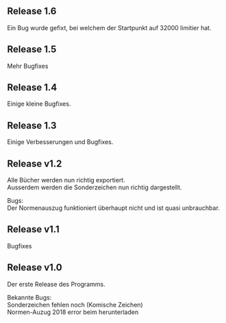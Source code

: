 ## Release 1.6
Ein Bug wurde gefixt, bei welchem der Startpunkt auf 32000 limitier hat.

## Release 1.5
Mehr Bugfixes

## Release 1.4
Einige kleine Bugfixes.

## Release 1.3
Einige Verbesserungen und Bugfixes.

## Release v1.2
Alle Bücher werden nun richtig exportiert.
<br>Ausserdem werden die Sonderzeichen nun richtig dargestellt.

Bugs:
<br>Der Normenauszug funktioniert überhaupt nicht und ist quasi unbrauchbar.
## Release v1.1
Bugfixes

## Release v1.0
Der erste Release des Programms.

Bekannte Bugs:
<br>Sonderzeichen fehlen noch (Komische Zeichen)
<br>Normen-Auzug 2018 error beim herunterladen

